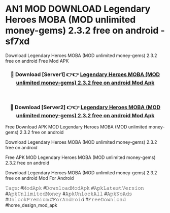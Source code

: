 # AN1 MOD DOWNLOAD Legendary Heroes MOBA (MOD unlimited money-gems) 2.3.2 free on android - sf7xd
Download Legendary Heroes MOBA (MOD unlimited money-gems) 2.3.2 free on android Free Mod APK

<div align="center">
<h3>🔴 Download [Server1] 👉👉 <a href="https://apk-comot.site?title=Legendary_Heroes_MOBA_(MOD_unlimited_money-gems)_2.3.2_free_on_android">Legendary Heroes MOBA (MOD unlimited money-gems) 2.3.2 free on android Mod Apk</a></h3><br>

<h3>🔴 Download [Server2] 👉👉 <a href="https://apk-comot.site?title=Legendary_Heroes_MOBA_(MOD_unlimited_money-gems)_2.3.2_free_on_android">Legendary Heroes MOBA (MOD unlimited money-gems) 2.3.2 free on android Mod Apk</a></h3>
</div>


Free Download APK MOD Legendary Heroes MOBA (MOD unlimited money-gems) 2.3.2 free on android

Download Legendary Heroes MOBA (MOD unlimited money-gems) 2.3.2 free on android 

Free APK MOD Legendary Heroes MOBA (MOD unlimited money-gems) 2.3.2 free on android 

Download Legendary Heroes MOBA (MOD unlimited money-gems) 2.3.2 free on android Mod For Android

𝚃𝚊𝚐𝚜: #𝙼𝚘𝚍𝙰𝚙𝚔 #𝙳𝚘𝚠𝚗𝚕𝚘𝚊𝚍𝙼𝚘𝚍𝙰𝚙𝚔 #𝙰𝚙𝚔𝙻𝚊𝚝𝚎𝚜𝚝𝚅𝚎𝚛𝚜𝚒𝚘𝚗 #𝙰𝚙𝚔𝚄𝚗𝚕𝚒𝚖𝚒𝚝𝚎𝚍𝙼𝚘𝚗𝚎𝚢 #𝙰𝚙𝚔𝚄𝚗𝚕𝚘𝚌𝚔𝙰𝚕𝚕 #𝙰𝚙𝚔𝙽𝚘𝙰𝚍𝚜 #𝚄𝚗𝚕𝚘𝚌𝚔𝙿𝚛𝚎𝚖𝚒𝚞𝚖 #𝙵𝚘𝚛𝙰𝚗𝚍𝚛𝚘𝚒𝚍 #𝙵𝚛𝚎𝚎𝙳𝚘𝚠𝚗𝚕𝚘𝚊𝚍 #home_design_mod_apk